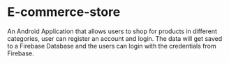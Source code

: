 # E-commerce-store
An Android Application that allows users to shop for products in different categories, user can register an account and login. The data will get saved to a Firebase Database and the users can login with the credentials from Firebase.
